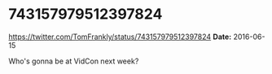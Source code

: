 # 743157979512397824
https://twitter.com/TomFrankly/status/743157979512397824
**Date:** 2016-06-15

Who's gonna be at VidCon next week?
